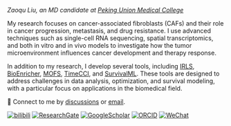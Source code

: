 <p><em>Zaoqu Liu, an MD candidate at <a href="http://www.cams.ac.cn/">Peking Union Medical College</a></em></p>

My research focuses on cancer-associated fibroblasts (CAFs) and their role in cancer progression, metastasis, and drug resistance. I use advanced techniques such as single-cell RNA sequencing, spatial transcriptomics, and both in vitro and in vivo models to investigate how the tumor microenvironment influences cancer development and therapy response.

In addition to my research, I develop several tools, including 
[IRLS](https://github.com/Zaoqu-Liu/IRLS), 
[BioEnricher](https://github.com/Zaoqu-Liu/BioEnricher), 
[MOFS](https://github.com/Zaoqu-Liu/MOFS), 
[TimeCCI](https://github.com/Zaoqu-Liu/TimeCCI), 
and [SurvivalML](https://github.com/Zaoqu-Liu/SurvivalML). 
These tools are designed to address challenges in data analysis, optimization, and survival modeling, with a particular focus on applications in the biomedical field.

💬 Connect to me by
[discussions](https://github.com/Zaoqu-Liu/Zaoqu-Liu/issues) or [email](mailto:liuzaoqu@163.com). 

[![bilibili](https://img.shields.io/badge/Bilibili-fb7299)](https://space.bilibili.com/375135306?spm_id_from=333.1007.0.0) 
[![ResearchGate](https://img.shields.io/badge/ResearchGate-2a9d8f)](https://www.researchgate.net/profile/Zaoqu-Liu/research)
[![GoogleScholar](https://img.shields.io/badge/GoogleScholar-4d90fe)](https://scholar.google.com/citations?user=cuGDrMsAAAAJ&hl=zh-CN)
[![ORCID](https://img.shields.io/badge/ORCID-green)](https://orcid.org/0000-0002-0452-742X)
[![WeChat](https://img.shields.io/badge/WeChat-127475)](https://github.com/Zaoqu-Liu/Zaoqu-Liu/issues/1)
